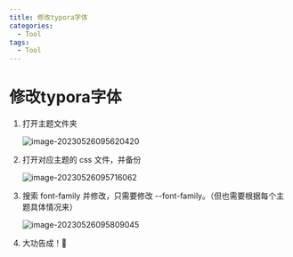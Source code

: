 ```yaml
---
title: 修改typora字体
categories:
  - Tool
tags:
  - Tool
---
```


# 修改typora字体

1. 打开主题文件夹

   ![image-20230526095620420](https://s2.loli.net/2023/05/26/3ez9ZtSEDORqH7w.png)

2. 打开对应主题的 css 文件，并备份

   ![image-20230526095716062](https://s2.loli.net/2023/05/26/PVA87imQZ3vrfzp.png)

3. 搜索 font-family 并修改，只需要修改 --font-family。（但也需要根据每个主题具体情况来）

   ![image-20230526095809045](https://s2.loli.net/2023/05/26/NxDkEH9KTut6Foz.png)

4. 大功告成！🎉